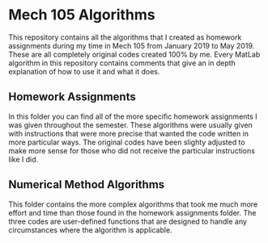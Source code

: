 # Mech 105 Algorithms
This repository contains all the algorithms that I created as homework assignments during my time in Mech 105 from January 2019 to May 2019. These are all completely original codes created 100% by me. Every MatLab algorithm in this repository contains comments that give an in depth explanation of how to use it and what it does.
## Homework Assignments
In this folder you can find all of the more specific homework assignments I was given throughout the semester. These algorithms were usually given with instructions that were more precise that wanted the code written in more particular ways. The original codes have been slighty adjusted to make more sense for those who did not receive the particular instructions like I did.
## Numerical Method Algorithms
This folder contains the more complex algorithms that took me much more effort and time than those found in the homework assignments folder. The three codes are user-defined functions that are designed to handle any circumstances where the algorithm is applicable.
